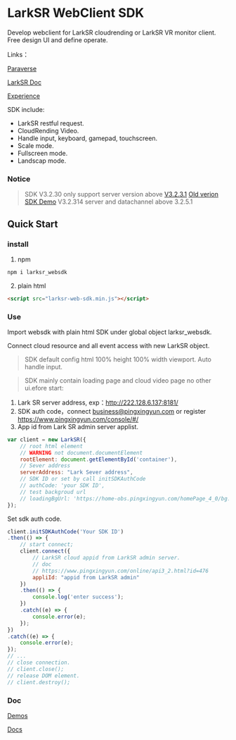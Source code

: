 # LarkSR WebClient SDK

Develop webclient for LarkSR cloudrending or LarkSR VR monitor client. Free design UI and define operate.

Links：

[Paraverse](https://www.paraverse.cc/)

[LarkSR Doc](https://www.pingxingyun.com/devCenter.html)

[Experience](https://www.paraverse.cc/)

SDK include:

* LarkSR restful request.
* CloudRending Video.
* Handle input, keyboard, gamepad, touchscreen.
* Scale mode.
* Fullscreen mode.
* Landscap mode.

### Notice

> SDK V3.2.30 only support server version above [V3.2.3.1](https://www.pingxingyun.com/devCenter.html)
> [Old verion SDK Demo](https://github.com/pingxingyun/lark_sr_websdk_demos/releases/tag/V3.2.10)
> V3.2.314 server and datachannel above 3.2.5.1

## Quick Start

### install

1. npm

```cmd
npm i larksr_websdk
```

2. plain html

```html
<script src="larksr-web-sdk.min.js"></script>
```

### Use

Import websdk with plain html SDK under global object larksr_websdk.

Connect cloud resource and all event access with new LarkSR object.

> SDK default config html 100% height 100% width viewport. Auto handle input.

> SDK mainly contain loading page and cloud video page no other ui.efore start:

1. Lark SR server address, exp：http://222.128.6.137:8181/
2. SDK auth code，connect business@pingxingyun.com or register https://www.pingxingyun.com/console/#/
3. App id from Lark SR admin server applist.

```javascript
var client = new LarkSR({ 
    // root html element
    // WARNING not document.documentElement
    rootElement: document.getElementById('container'),
    // Sever address
    serverAddress: "Lark Sever address",
    // SDK ID or set by call initSDKAuthCode
    // authCode: 'your SDK ID',
    // test backgroud url
    // loadingBgUrl: 'https://home-obs.pingxingyun.com/homePage_4_0/bg.jpg',
});
```

Set sdk auth code.

```javascript
client.initSDKAuthCode('Your SDK ID')
.then(() => {
    // start connect;
    client.connect({
        // LarkSR cloud appid from LarkSR admin server.
        // doc
        // https://www.pingxingyun.com/online/api3_2.html?id=476
        appliId: "appid from LarkSR admin"
    })
    .then(() => {
        console.log('enter success');
    })
    .catch((e) => {
        console.error(e);
    }); 
})
.catch((e) => {
    console.error(e);
});
// ...
// close connection.
// client.close();
// release DOM element.
// client.destroy();
```

### Doc

[Demos](https://github.com/pingxingyun/lark_sr_websdk_demos)

[Docs](https://pingxingyun.github.io/en/webclient_sdk/)
